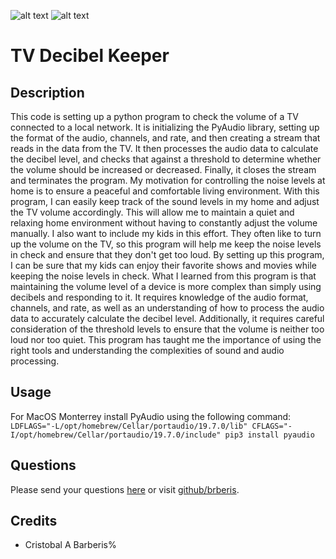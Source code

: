 [comment]: <> (This readme was created by Nodinq Readme Generator)
![alt text](https://img.shields.io/badge/License-MIT-brightgreen)
![alt text](https://img.shields.io/badge/Ver.-1.0.0-blue)

# TV Decibel Keeper


## Description

This code is setting up a python program to check the volume of a TV connected to a local network. It is initializing the PyAudio library, setting up the format of the audio, channels, and rate, and then creating a stream that reads in the data from the TV. It then processes the audio data to calculate the decibel level, and checks that against a threshold to determine whether the volume should be increased or decreased. Finally, it closes the stream and terminates the program.
My motivation for controlling the noise levels at home is to ensure a peaceful and comfortable living environment. With this program, I can easily keep track of the sound levels in my home and adjust the TV volume accordingly. This will allow me to maintain a quiet and relaxing home environment without having to constantly adjust the volume manually. I also want to include my kids in this effort. They often like to turn up the volume on the TV, so this program will help me keep the noise levels in check and ensure that they don't get too loud. By setting up this program, I can be sure that my kids can enjoy their favorite shows and movies while keeping the noise levels in check.
What I learned from this program is that maintaining the volume level of a device is more complex than simply using decibels and responding to it. It requires knowledge of the audio format, channels, and rate, as well as an understanding of how to process the audio data to accurately calculate the decibel level. Additionally, it requires careful consideration of the threshold levels to ensure that the volume is neither too loud nor too quiet. This program has taught me the importance of using the right tools and understanding the complexities of sound and audio processing.

## Usage

For MacOS Monterrey install PyAudio using the following command:
`LDFLAGS="-L/opt/homebrew/Cellar/portaudio/19.7.0/lib" CFLAGS="-I/opt/homebrew/Cellar/portaudio/19.7.0/include" pip3 install pyaudio`


## Questions

Please send your questions [here](mailto:cristobal@barberis.com?subject=[GitHub]%20TV%20Decibel%20Keeper) or visit [github/brberis](https://github.com/brberis).

## Credits

* Cristobal A Barberis%   